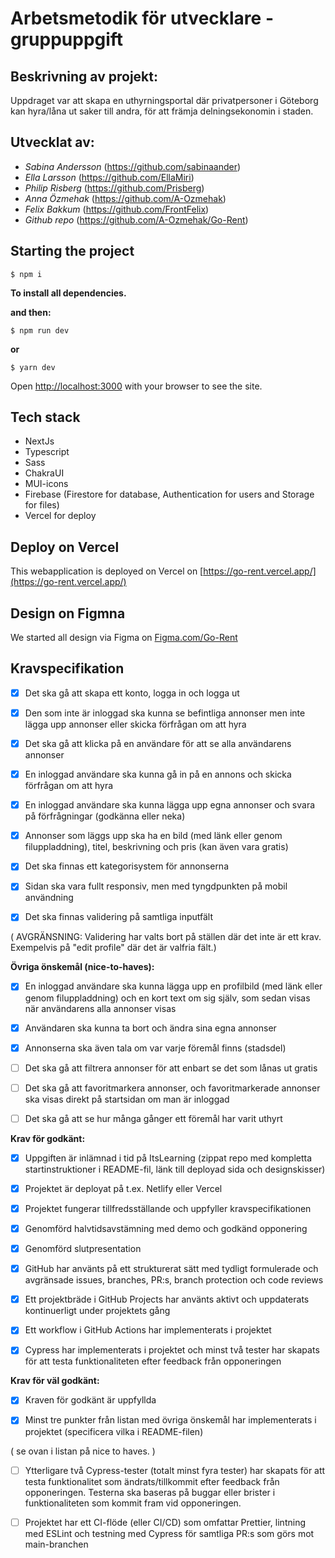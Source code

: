 # Arbetsmetodik för utvecklare - gruppuppgift

## Beskrivning av projekt:

Uppdraget var att skapa en uthyrningsportal där privatpersoner i Göteborg kan hyra/låna ut saker till andra, för att främja delningsekonomin i staden.

## Utvecklat av:

- _Sabina Andersson_ (https://github.com/sabinaander)
- _Ella Larsson_ (https://github.com/EllaMiri)
- _Philip Risberg_ (https://github.com/Prisberg)
- _Anna Özmehak_ (https://github.com/A-Ozmehak)
- _Felix Bakkum_ (https://github.com/FrontFelix)
- _Github repo_ (https://github.com/A-Ozmehak/Go-Rent)

## Starting the project

```shell
$ npm i
```

**To install all dependencies.**

**and then:**

```shell
$ npm run dev
```

**or**

```shell
$ yarn dev
```

Open [http://localhost:3000](http://localhost:3000) with your browser to see the site.

## Tech stack

- NextJs
- Typescript
- Sass
- ChakraUI
- MUI-icons
- Firebase (Firestore for database, Authentication for users and Storage for files)
- Vercel for deploy

## Deploy on Vercel

This webapplication is deployed on Vercel on [https://go-rent.vercel.app/](https://go-rent.vercel.app/)

## Design on Figmna

We started all design via Figma on [Figma.com/Go-Rent](https://www.figma.com/file/IwNmUTI67e0JC0bQimxUBk/GO%3ARENT?node-id=0%3A1&t=K09j9duLHuhKHDJO-0)

## Kravspecifikation

- [x] Det ska gå att skapa ett konto, logga in och logga ut

- [x] Den som inte är inloggad ska kunna se befintliga annonser men inte lägga upp annonser eller skicka förfrågan om att hyra

- [x] Det ska gå att klicka på en användare för att se alla användarens annonser

- [x] En inloggad användare ska kunna gå in på en annons och skicka förfrågan om att hyra

- [x] En inloggad användare ska kunna lägga upp egna annonser och svara på förfrågningar (godkänna eller neka)

- [x] Annonser som läggs upp ska ha en bild (med länk eller genom filuppladdning), titel, beskrivning och pris (kan även vara gratis)

- [x] Det ska finnas ett kategorisystem för annonserna

- [x] Sidan ska vara fullt responsiv, men med tyngdpunkten på mobil användning

- [x] Det ska finnas validering på samtliga inputfält

( AVGRÄNSNING: Validering har valts bort på ställen där det inte är ett krav. Exempelvis på "edit profile" där det är valfria fält.)

**Övriga önskemål (nice-to-haves):**

- [x] En inloggad användare ska kunna lägga upp en profilbild (med länk eller genom filuppladdning) och en kort text om sig själv, som sedan visas när användarens alla annonser visas

- [x] Användaren ska kunna ta bort och ändra sina egna annonser

- [x] Annonserna ska även tala om var varje föremål finns (stadsdel)

- [ ] Det ska gå att filtrera annonser för att enbart se det som lånas ut gratis

- [ ] Det ska gå att favoritmarkera annonser, och favoritmarkerade annonser ska visas direkt på startsidan om man är inloggad

- [ ] Det ska gå att se hur många gånger ett föremål har varit uthyrt

**Krav för godkänt:**

- [x] Uppgiften är inlämnad i tid på ItsLearning (zippat repo med kompletta startinstruktioner i README-fil, länk till deployad sida och designskisser)

- [x] Projektet är deployat på t.ex. Netlify eller Vercel

- [x] Projektet fungerar tillfredsställande och uppfyller kravspecifikationen

- [x] Genomförd halvtidsavstämning med demo och godkänd opponering

- [x] Genomförd slutpresentation

- [x] GitHub har använts på ett strukturerat sätt med tydligt formulerade och avgränsade issues, branches, PR:s, branch protection och code reviews

- [x] Ett projektbräde i GitHub Projects har använts aktivt och uppdaterats kontinuerligt under projektets gång

- [x] Ett workflow i GitHub Actions har implementerats i projektet

- [x] Cypress har implementerats i projektet och minst två tester har skapats för att testa funktionaliteten efter feedback från opponeringen

**Krav för väl godkänt:**

- [x] Kraven för godkänt är uppfyllda

- [x] Minst tre punkter från listan med övriga önskemål har implementerats i projektet (specificera vilka i README-filen)

( se ovan i listan på nice to haves. )

- [ ] Ytterligare två Cypress-tester (totalt minst fyra tester) har skapats för att testa funktionalitet som ändrats/tillkommit efter feedback från opponeringen.
      Testerna ska baseras på buggar eller brister i funktionaliteten som kommit fram vid opponeringen.

- [ ] Projektet har ett CI-flöde (eller CI/CD) som omfattar Prettier, lintning med ESLint och testning med Cypress för samtliga PR:s som görs mot main-branchen
